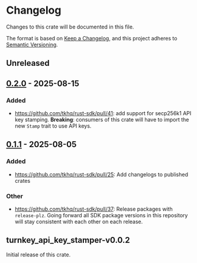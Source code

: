 # Changelog

Changes to this crate will be documented in this file.

The format is based on [Keep a Changelog](https://keepachangelog.com/en/1.1.0/),
and this project adheres to [Semantic Versioning](https://semver.org/spec/v2.0.0.html).

## Unreleased

## [0.2.0](https://github.com/tkhq/rust-sdk/compare/turnkey_api_key_stamper-v0.1.1...turnkey_api_key_stamper-v0.2.0) - 2025-08-15

### Added

- https://github.com/tkhq/rust-sdk/pull/41: add support for secp256k1 API key stamping. **Breaking**: consumers of this crate will have to import the new `Stamp` trait to use API keys.

## [0.1.1](https://github.com/tkhq/rust-sdk/compare/turnkey_api_key_stamper-v0.0.2...turnkey_api_key_stamper-v0.1.1) - 2025-08-05

### Added

- https://github.com/tkhq/rust-sdk/pull/25: Add changelogs to published crates

### Other

- https://github.com/tkhq/rust-sdk/pull/37: Release packages with `release-plz`. Going forward all SDK package versions in this repository will stay consistent with each other on each release.

## turnkey_api_key_stamper-v0.0.2

Initial release of this crate.
